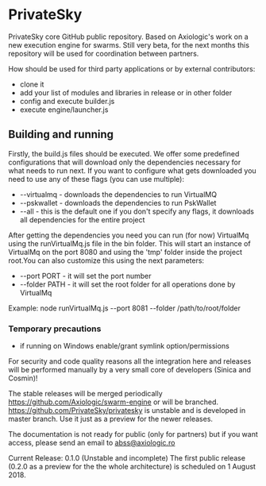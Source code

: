 # PrivateSky

PrivateSky core GitHub public repository. Based on Axiologic's work on a new execution engine for swarms.
Still very beta, for the next months this repository will be used for coordination between partners.

How should be used for third party applications or by external contributors:
- clone it
- add your list of modules and libraries in release or in other folder
- config and execute builder.js
- execute engine/launcher.js

## Building and running

Firstly, the build.js files should be executed. We offer some predefined configurations that will download only the
dependencies necessary for what needs to run next. If you want to configure what gets downloaded you need to use
 any of these flags (you can use multiple):
- --virtualmq - downloads the dependencies to run VirtualMQ
- --pskwallet - downloads the dependencies to run PskWallet
- --all - this is the default one if you don't specify any flags, it downloads all dependencies for the entire project 

After getting the dependencies you need you can run (for now) VirtualMq using the runVirtualMq.js file in the bin folder.
This will start an instance of VirtualMq on the port 8080 and using the 'tmp' folder inside the project root.You can also
customize this using the next parameters:

- --port PORT - it will set the port number
- --folder PATH - it will set the root folder for all operations done by VirtualMq

Example: node runVirtualMq.js --port 8081 --folder /path/to/root/folder

### Temporary precautions
- if running on Windows enable/grant symlink option/permissions

For security and code quality reasons all the integration here and releases will be performed manually by a very small core of developers (Sinica and Cosmin)!

The stable releases will be merged periodically  https://github.com/Axiologic/swarm-engine or will be branched.
https://github.com/PrivateSky/privatesky  is unstable and is developed in master branch. Use it just as a preview for the newer releases.

The documentation is not ready for public (only for partners)  but if you want access, please send an email to abss@axiologic.ro

Current Release: 0.1.0 (Unstable and incomplete) The first public release (0.2.0 as a preview for the the whole architecture) is scheduled on 1 August 2018.